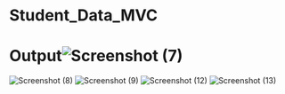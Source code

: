 # Student_Data_MVC

# Output![Screenshot (7)](https://user-images.githubusercontent.com/70050932/178142753-5048f531-5958-4502-b70c-3535c2ac4b73.png)

![Screenshot (8)](https://user-images.githubusercontent.com/70050932/178142792-f4563527-c220-4b9f-96ec-c76bb69604a9.png)
![Screenshot (9)](https://user-images.githubusercontent.com/70050932/178142796-ff1f29f3-2fd2-4184-be75-357897616acb.png)
![Screenshot (12)](https://user-images.githubusercontent.com/70050932/178142799-68afb5de-ef7e-4584-be42-17e634f513bb.png)
![Screenshot (13)](https://user-images.githubusercontent.com/70050932/178142800-b03355ea-1916-4133-a7a4-12284a1e0765.png)
